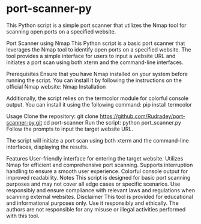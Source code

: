 # port-scanner-py
This Python script is a simple port scanner that utilizes the Nmap tool for scanning open ports on a specified website.

Port Scanner using Nmap
This Python script is a basic port scanner that leverages the Nmap tool to identify open ports on a specified website. The tool provides a simple interface for users to input a website URL and initiates a port scan using both xterm and the command-line interfaces.

Prerequisites
Ensure that you have Nmap installed on your system before running the script. You can install it by following the instructions on the official Nmap website: Nmap Installation

Additionally, the script relies on the termcolor module for colorful console output. You can install it using the following command:
pip install termcolor

Usage
Clone the repository:
git clone https://github.com/Rudradey/port-scanner-py.git
cd port-scanner
Run the script:
python port_scanner.py
Follow the prompts to input the target website URL.

The script will initiate a port scan using both xterm and the command-line interfaces, displaying the results.

Features
User-friendly interface for entering the target website.
Utilizes Nmap for efficient and comprehensive port scanning.
Supports interruption handling to ensure a smooth user experience.
Colorful console output for improved readability.
Notes
This script is designed for basic port scanning purposes and may not cover all edge cases or specific scenarios.
Use responsibly and ensure compliance with relevant laws and regulations when scanning external websites.
Disclaimer
This tool is provided for educational and informational purposes only. Use it responsibly and ethically. The authors are not responsible for any misuse or illegal activities performed with this tool.
